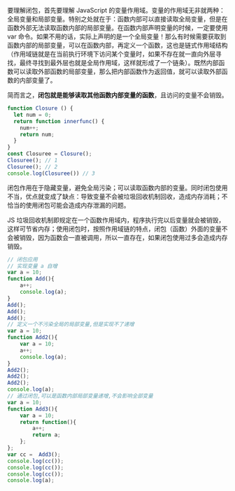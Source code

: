要理解闭包，首先要理解 JavaScript 的变量作用域。变量的作用域无非就两种：全局变量和局部变量。特别之处就在于：函数内部可以直接读取全局变量，但是在函数外部无法读取函数内部的局部变量。在函数内部声明变量的时候，一定要使用 var 命令。如果不用的话，实际上声明的是一个全局变量！那么有时候需要获取到函数内部的局部变量，可以在函数内部，再定义一个函数，这也是链式作用域结构（作用域链就是在当前执行环境下访问某个变量时，如果不存在就一直向外层寻找，最终寻找到最外层也就是全局作用域，这样就形成了一个链条）。既然内部函数可以读取外部函数的局部变量，那么把内部函数作为返回值，就可以读取外部函数的内部变量了。

简而言之，**闭包就是能够读取其他函数内部变量的函数**，且访问的变量不会销毁。

```js
function Closure () {
  let num = 0;
  return function innerfunc() {
    num++;
    return num;
  }
}
const Closuree = Closure();
Closuree(); // 1
Closuree(); // 2
console.log(Closuree()) // 3
```

闭包作用在于隐藏变量，避免全局污染；可以读取函数内部的变量。同时闭包使用不当，优点就变成了缺点：导致变量不会被垃圾回收机制回收，造成内存消耗；不恰当的使用闭包可能会造成内存泄漏的问题。

JS 垃圾回收机制即规定在一个函数作用域内，程序执行完以后变量就会被销毁，这样可节省内存；使用闭包时，按照作用域链的特点，闭包（函数）外面的变量不会被销毁，因为函数会一直被调用，所以一直存在，如果闭包使用过多会造成内存销毁。

```js
// 闭包应用
// 实现变量 a 自增
var a = 10;
function Add(){
    a++;
    console.log(a);
}
Add();
Add();
Add();
// 定义一个不污染全局的局部变量,但是实现不了递增
var a = 10;
function Add2(){
    var a = 10;
    a++;
    console.log(a);
}
Add2();
Add2();
Add2();
console.log(a);
// 通过闭包,可以是函数内部局部变量递增,不会影响全部变量
var a = 10;
function Add3(){
    var a = 10;
    return function(){
        a++;
        return a;
    };
};
var cc =  Add3();
console.log(cc());
console.log(cc());
console.log(cc());
console.log(a);
```

